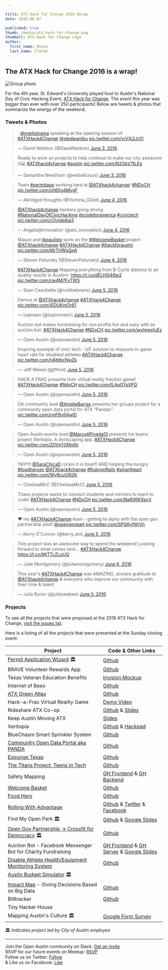 ```yaml
---

title: ATX Hack for Change 2016 Recap
date: 2016-06-07

published: true
thumb: /media/atx-hack-for-change.png
thumbalt: ATX Hack for Change Logo
author:
  first_name: Mateo
  last_name: Clarke
---
```


## The ATX Hack for Change 2016 is a wrap!

![Group photo](https://pbs.twimg.com/media/CkYefPnVAAEz5wT.jpg:large)

For the 4th year, St. Edward's University played host to Austin's National Day of Civic Hacking Event, [ATX Hack for Change](http://atxhackforchange.org/). The event this year was bigger than ever with over 250 participants! Below are tweets & photos that summarize the energy of the weekend.

### Tweets & Photos

<blockquote class="twitter-tweet" data-lang="en"><p lang="en" dir="ltr">. <a href="https://twitter.com/markstrama">@markstrama</a> speaking at the opening session of <a href="https://twitter.com/hashtag/ATXHack4Change?src=hash">#ATXHack4Change</a> <a href="https://twitter.com/stedwardsu">@stedwardsu</a> <a href="https://t.co/yrVXj2JrlO">pic.twitter.com/yrVXj2JrlO</a></p>&mdash; David Waldron (@DaveWaldron) <a href="https://twitter.com/DaveWaldron/status/738878868723896321">June 3, 2016</a></blockquote>

<blockquote class="twitter-tweet" data-lang="en"><p lang="en" dir="ltr">Ready to work on projects to help continue to make our city awesome 🤓💻 <a href="https://twitter.com/hashtag/ATXhack4change?src=hash">#ATXhack4change</a> <a href="https://twitter.com/hashtag/austin?src=hash">#austin</a> <a href="https://t.co/N2GkV7tLEg">pic.twitter.com/N2GkV7tLEg</a></p>&mdash; Samantha Needham (@webalicious) <a href="https://twitter.com/webalicious/status/738875799802159104">June 3, 2016</a></blockquote>

<blockquote class="twitter-tweet" data-lang="en"><p lang="en" dir="ltr">Team <a href="https://twitter.com/hashtag/permitapp?src=hash">#permitapp</a> working hard at <a href="https://twitter.com/ATXhack4change">@ATXhack4change</a>! <a href="https://twitter.com/hashtag/NDoCH?src=hash">#NDoCH</a> <a href="https://t.co/ohB5g4MvgF">pic.twitter.com/ohB5g4MvgF</a></p>&mdash; Abridged thoughts (@Victoria_ODell) <a href="https://twitter.com/Victoria_ODell/status/739178582589595649">June 4, 2016</a></blockquote>

<blockquote class="twitter-tweet" data-lang="en"><p lang="en" dir="ltr"><a href="https://twitter.com/ATXhack4change">@ATXhack4change</a> hackers going strong <a href="https://twitter.com/hashtag/NationalDayOfCivicHacking?src=hash">#NationalDayOfCivicHacking</a> <a href="https://twitter.com/codeforamerica">@codeforamerica</a> <a href="https://twitter.com/hashtag/civictech?src=hash">#civictech</a> <a href="https://t.co/cOvtdeiba3">pic.twitter.com/cOvtdeiba3</a></p>&mdash; Angela@Innovation (@atx_innovation) <a href="https://twitter.com/atx_innovation/status/739195755273977856">June 4, 2016</a></blockquote>

<blockquote class="twitter-tweet" data-lang="en"><p lang="en" dir="ltr">Mason and <a href="https://twitter.com/pauljstx">@pauljstx</a> work on the <a href="https://twitter.com/hashtag/WelcomeBasket?src=hash">#WelcomeBasket</a> project <a href="https://twitter.com/ATXhack4change">@ATXhack4change</a> <a href="https://twitter.com/hashtag/ATXHack4Change?src=hash">#ATXHack4Change</a> <a href="https://twitter.com/hashtag/ihackforaustin?src=hash">#ihackforaustin</a> <a href="https://t.co/t6rTHWxQpA">pic.twitter.com/t6rTHWxQpA</a></p>&mdash; Steven Polunsky (@StevenPolunsky) <a href="https://twitter.com/StevenPolunsky/status/739183463505354752">June 4, 2016</a></blockquote>

<blockquote class="twitter-tweet" data-lang="en"><p lang="en" dir="ltr"><a href="https://twitter.com/hashtag/ATXHack4Change?src=hash">#ATXHack4Change</a> Mapping everything from B-Cycle stations to air quality results in Austinn: <a href="https://t.co/dELHSi46w2">https://t.co/dELHSi46w2</a> <a href="https://t.co/cw4M7FxTWS">pic.twitter.com/cw4M7FxTWS</a></p>&mdash; Sean Cascketta (@runthebeans) <a href="https://twitter.com/runthebeans/status/739511778871123968">June 5, 2016</a></blockquote>

<blockquote class="twitter-tweet" data-lang="en"><p lang="es" dir="ltr">Demos at <a href="https://twitter.com/ATXhack4change">@ATXhack4change</a> <a href="https://twitter.com/hashtag/ATXHack4Change?src=hash">#ATXHack4Change</a> <a href="https://t.co/jEDUKmOr61">pic.twitter.com/jEDUKmOr61</a></p>&mdash; luqmaan (@luqmonster) <a href="https://twitter.com/luqmonster/status/739507887232278528">June 5, 2016</a></blockquote>

<blockquote class="twitter-tweet" data-lang="en"><p lang="en" dir="ltr">Auction bot makes fundraising for non profits fun and easy with an auction bot. <a href="https://twitter.com/hashtag/ATXHack4Change?src=hash">#ATXHack4Change</a> <a href="https://twitter.com/hashtag/NDoCH?src=hash">#NDoCH</a> <a href="https://t.co/wxImesfuEz">pic.twitter.com/wxImesfuEz</a></p>&mdash; Open Austin (@openaustin) <a href="https://twitter.com/openaustin/status/739522764025909249">June 5, 2016</a></blockquote>

<blockquote class="twitter-tweet" data-lang="en"><p lang="en" dir="ltr">Inspiring example of civic tech - IoT solution to measure in-game heart rate for disabled athletes <a href="https://twitter.com/hashtag/ATXHack4Change?src=hash">#ATXHack4Change</a> <a href="https://t.co/nAKtbcNwZk">pic.twitter.com/nAKtbcNwZk</a></p>&mdash; Jeff Meisel (@jffmsl) <a href="https://twitter.com/jffmsl/status/739526054050598912">June 5, 2016</a></blockquote>

<blockquote class="twitter-tweet" data-lang="en"><p lang="en" dir="ltr">HACK A FRAC presents their virtual reality fraction game! <a href="https://twitter.com/hashtag/ATXHack4Change?src=hash">#ATXHack4Change</a> <a href="https://twitter.com/hashtag/NdoCH?src=hash">#NdoCH</a> <a href="https://t.co/ILApGYsVPQ">pic.twitter.com/ILApGYsVPQ</a></p>&mdash; Open Austin (@openaustin) <a href="https://twitter.com/openaustin/status/739511497496231937">June 5, 2016</a></blockquote>

<blockquote class="twitter-tweet" data-lang="en"><p lang="en" dir="ltr">OA community lead <a href="https://twitter.com/AmalieBarras">@AmalieBarras</a> presents her groups project for a community open data portal for ATX &quot;Pandas&quot; <a href="https://t.co/rmFBy64wID">pic.twitter.com/rmFBy64wID</a></p>&mdash; Open Austin (@openaustin) <a href="https://twitter.com/openaustin/status/739515983136624640">June 5, 2016</a></blockquote>

<blockquote class="twitter-tweet" data-lang="en"><p lang="en" dir="ltr">Open Austin events lead <a href="https://twitter.com/MarcoAPineda13">@MarcoAPineda13</a> presents his teams project Xeritopia. A Xeriscaping app. <a href="https://twitter.com/hashtag/ATXHack4Change?src=hash">#ATXHack4Change</a> <a href="https://t.co/2DVnTGMx6h">pic.twitter.com/2DVnTGMx6h</a></p>&mdash; Open Austin (@openaustin) <a href="https://twitter.com/openaustin/status/739513737309093888">June 5, 2016</a></blockquote>

<blockquote class="twitter-tweet" data-lang="en"><p lang="en" dir="ltr">YAY!!!! <a href="https://twitter.com/SaraChicaD">@SaraChicaD</a> rockin it in blue!!! AND helping the hungry <a href="https://twitter.com/hashtag/foodheroes?src=hash">#foodheroes</a> <a href="https://twitter.com/ATXhack4change">@ATXhack4change</a> <a href="https://twitter.com/hashtag/RubyonRails?src=hash">#RubyonRails</a> <a href="https://twitter.com/hashtag/smartheart?src=hash">#smartheart</a> <a href="https://t.co/Wy6cuUl92K">pic.twitter.com/Wy6cuUl92K</a></p>&mdash; ChelseaMcC (@ChelseaMcC) <a href="https://twitter.com/ChelseaMcC/status/739519509732560896">June 5, 2016</a></blockquote>

<blockquote class="twitter-tweet" data-lang="en"><p lang="en" dir="ltr">Titans projects wants to connect students and mentors to learn to code! <a href="https://twitter.com/hashtag/ATXHack4Change?src=hash">#ATXHack4Change</a> <a href="https://twitter.com/hashtag/NDoCH?src=hash">#NDoCH</a> <a href="https://t.co/Na806KXayV">pic.twitter.com/Na806KXayV</a></p>&mdash; Open Austin (@openaustin) <a href="https://twitter.com/openaustin/status/739517591706734598">June 5, 2016</a></blockquote>

<blockquote class="twitter-tweet" data-lang="en"><p lang="en" dir="ltr">❤️ my <a href="https://twitter.com/hashtag/ATXHack4Change?src=hash">#ATXHack4Change</a> team - getting to alpha with the open gov partnership pilot! <a href="https://twitter.com/opengovpart">@opengovpart</a> <a href="https://t.co/SPQ6yfWjVh">pic.twitter.com/SPQ6yfWjVh</a></p>&mdash; Kerry O&#39;Connor (@kerry_atx) <a href="https://twitter.com/kerry_atx/status/739525856041701376">June 5, 2016</a></blockquote>

<blockquote class="twitter-tweet" data-lang="en"><p lang="en" dir="ltr">This project was an awesome way to spend the weekend! Looking forward to what comes next... <a href="https://twitter.com/hashtag/ATXHack4Change?src=hash">#ATXHack4Change</a> <a href="https://t.co/MjTTcZLuUQ">https://t.co/MjTTcZLuUQ</a></p>&mdash; Julie Montgomery (@juliamontgomery) <a href="https://twitter.com/juliamontgomery/status/739854471488901120">June 6, 2016</a></blockquote>

<blockquote class="twitter-tweet" data-lang="en"><p lang="en" dir="ltr">This year&#39;s <a href="https://twitter.com/hashtag/ATXHack4Change?src=hash">#ATXHack4Change</a> was AMAZING, sincere gratitude to <a href="https://twitter.com/ATXhack4change">@ATXhack4change</a> &amp; everyone who improve our community with their time &amp; talent</p>&mdash; Julia Byron (@juliazeebee) <a href="https://twitter.com/juliazeebee/status/739544812349579265">June 5, 2016</a></blockquote>

### Projects

To see all the projects that were proposed at the 2016 ATX Hack for Change, [visit the issues list](https://github.com/open-austin/atx-hack-for-change-2016/issues).

Here is a listing of all the projects that were presented at the Sunday closing event:

| Project                                                                                     | Code & Other Links                                                               |
|---------------------------------------------------------------------------------------------|----------------------------------------------------------------------------------|
| [Permit Application Wizard](https://permit-wiz.herokuapp.com/) 🏛                           | [Github](https://github.com/open-austin/permit-server)                           |
| BRAVE Volunteer Rewards App                                                                 | [Github](https://github.com/jamesjackson/braveapp)                               |
| Texas Veteran Education Benefits                                                            | [Invision Mockup](https://projects.invisionapp.com/share/7G7JFMMCS#/screens/164299780) |
| Internet of Bees                                                                            | [Github](https://github.com/chrisdhanaraj/internetofbees/)                       |
| [ATX Green Atlas](http://jemrrs.github.io/atxgreenatlas/)                                   | [Github](http://github.com/jemrrs/atxgreenatlas)                                 |
| Hack-a-Frac Virtual Reality Game                                                            | [Demo Video](https://dl.dropboxusercontent.com/u/2382871/SLICING%20FOOD%20ACTION%20FLICK%202016.mov) |
| Rideshare ATX Co-op                                                                         | [Github](https://github.com/rideshareatx) & [Slides](http://rideshareatx-org.herokuapp.com/mobility.html#/) |
| Keep Austin Moving ATX                                                                      | [Slides](http://rideshareatx-org.herokuapp.com/#/)                               |
| Xeritopia                                                                                   | [Github](https://github.com/mapineda/xeriscape_atxhacks4change_2016) & [Hackpad](https://hackpad.com/Xeriscape_ATX-OAvRDE8RYyP) |
| BlueChasm Smart Sprinkler System                                                            | [Github](https://github.com/jrriosBC/smart-sprinkler)                            |
| [Community Open Data Portal aka PANDA](http://amaliebarras.github.io/data-portal-new/)      | [Github](https://github.com/amaliebarras/data-portal-new)                        |
| [Expunge Texas](http://expungetexas.org/index.html)                                         | [Github](https://github.com/kkarsnia/expunge)                                    |
| [The Titans Project: Teens in Tech](http://www.thetitansproject.com)                        | [Github](https://github.com/codykeith/TITANS)                                    |
| Safety Mapping                                                                              | [GH Frontend](https://github.com/Sahedeva/bikePed2) & [GH Backend](https://github.com/Sahedeva/bikePedBackEnd) |
| [Welcome Basket](http://ludwigmace.github.io/atxbasket/#/)                                  | [Github](https://github.com/ludwigmace/atxbasket)                                |
| [Food Hero](http://food-donate.herokuapp.com/)                                              | [Github](https://github.com/rubygeek/food_donate)                                |
| [Rolling With Advantage](http://www.rollingwithadvantage.com)                               | [Github](https://github.com/RollingWithAdvantage) & [Twitter](http://www.twitter.com/RollingWAdvantage) & [Facebook](http://www.facebook.com/rollingwithadvantage/) |
| Find My Open Park 🏛                                                                        | [Github](https://github.com/wrays/find-my-open-park) & [Google Slides](https://docs.google.com/presentation/d/1gH-l33GbELcQlqxIToG8zglRXoZsZBub2sqdzSUMAuE/edit#slide=id.p) |
| [Open Gov Partnership -> Crossfit for Democracy](http://cityofaustin.github.io/open-gov-partnership/) 🏛 | [Github](https://github.com/cityofaustin/open-gov-partnership/tree/gh-pages) |
| Auction Bot - Facebook Messenger Bot for Charity Fundraising                                | [GH Frontend](https://github.com/krismuniz/auctionbot) & [GH Server](https://github.com/aaronbenz/auctionbot-back) & [Google Slides](https://docs.google.com/presentation/d/1YHRu6xhLcEZnGyhftL83kgWcwQYARghZmcPnHWNqDZk/edit#slide=id.g128b1b71f0_0_269) |
| [Disable Athlete Health/Equipment Monitoring System](https://dahmos.org/)                   | [Github](https://github.com/Bokbot/damn-hardware)                                |
| [Austin Budget Simulator](http://www.austintexas.gov/dollarsandsense) 🏛                    |                                                                                  |
| [Impact Map](http://Impactmap.us) - Giving Decisions Based on Big Data                      | [Github](https://github.com/deirdrewalsh/Big-Data-4-Giving-)                     |
| Billtracker                                                                                 | [Github](https://github.com/bill-tracker)                                        |
| Tiny Hacker House                                                                           |                                                                                  |
| Mapping Austin's Culture 🏛                                                                 | [Google Form Survey](https://docs.google.com/forms/d/1xmzcoGHlqaywWjbFW4DdkNQTUiGVekJ0Su_7ZscAeD4/viewform) |

🏛 _Indicates project led by City of Austin employee_



---

Join the Open Austin community on Slack: [Get an invite](http://slack.open-austin.org/)
<br />
RSVP for our future events on Meetup: [RSVP](http://www.meetup.com/Open-Austin/events/231148616/)
<br />
Follow us on Twitter: [Follow](https://twitter.com/openaustin?lang=en)
<br />
& Like us on Facebook: [Like](https://www.facebook.com/Open-Austin-412390968837071/)

<script async src="//platform.twitter.com/widgets.js" charset="utf-8"></script>
